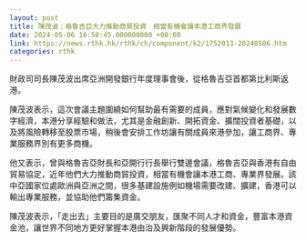 ```yaml
---
layout: post
title: 陳茂波：格魯吉亞大力推動商貿投資　相當有機會讓本港工商界發展
date: 2024-05-06 16:58:45.000000000 +08:00
link: https://news.rthk.hk/rthk/ch/component/k2/1752013-20240506.htm
categories: rthk
---
```


財政司司長陳茂波出席亞洲開發銀行年度理事會後，從格魯吉亞首都第比利斯返港。

陳茂波表示，這次會議主題圍繞如何幫助最有需要的成員，應對氣候變化和發展數字經濟，本港分享經驗和做法，尤其是金融創新、開拓資金、擴闊投資者基礎，以及將風險轉移至股票市場，稍後會安排工作坊讓有關成員來港參加，讓工商界、專業服務界別有更多商機。

他又表示，曾與格魯吉亞財長和亞開行行長舉行雙邊會議，格魯吉亞與香港有自由貿易協定，近年他們大力推動商貿投資，相當有機會讓本港工商、專業界發展。該中亞國家位處歐洲與亞洲之間，很多基建設施例如機場需要改建、擴建，香港可以輸出專業服務，並協助他們籌集資金。

陳茂波表示，「走出去」主要目的是廣交朋友，匯聚不同人才和資金，豐富本港資金池，讓世界不同地方更好掌握本港由治及興新階段的發展優勢。
